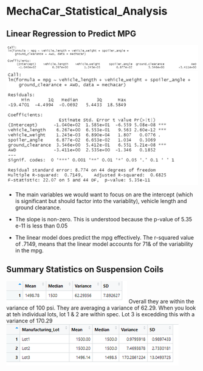 # MechaCar_Statistical_Analysis

## Linear Regression to Predict MPG
![Image](/Resources/Images/Linear_Regression_Predict_MPG_1.PNG)
![Image2](/Resources/Images/Linear_Regression_Predict_MPG_2.PNG)

- The main variables we would want to focus on are the intercept (which is significant but should factor into the variablity), vehicle length and ground clearance. 

- The slope is non-zero. This is understood because the p-value of 5.35 e-11 is less than 0.05

- The linear model does predict the mpg effectively. The r-squared value of .7149, means that the linear model accounts for 71& of the variability in the mpg. 

## Summary Statistics on Suspension Coils
![Image](/Resources/Images/Summary_Statistics_Suspension_Coils.PNG)
Overall they are within the variance of 100 psi. They are averaging a variance of 62.29. When you look at teh individual lots, lot 1 & 2 are within spec. Lot 3 is excedding this with a variance of 170.29
![Image](/Resources/Images/Summary_Statistics_Suspension_Coils_2.PNG)

